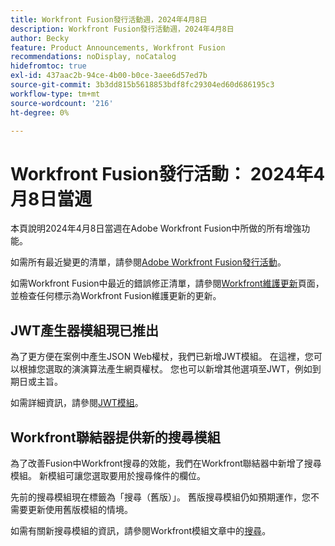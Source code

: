 ```yaml
---
title: Workfront Fusion發行活動週，2024年4月8日
description: Workfront Fusion發行活動週，2024年4月8日
author: Becky
feature: Product Announcements, Workfront Fusion
recommendations: noDisplay, noCatalog
hidefromtoc: true
exl-id: 437aac2b-94ce-4b00-b0ce-3aee6d57ed7b
source-git-commit: 3b3dd815b5618853bdf8fc29304ed60d686195c3
workflow-type: tm+mt
source-wordcount: '216'
ht-degree: 0%

---
```


# Workfront Fusion發行活動： 2024年4月8日當週

本頁說明2024年4月8日當週在Adobe Workfront Fusion中所做的所有增強功能。

如需所有最近變更的清單，請參閱[Adobe Workfront Fusion發行活動](../../../product-announcements/product-releases/fusion-release-activity/fusion-release-activity.md)。

如需Workfront Fusion中最近的錯誤修正清單，請參閱[Workfront維護更新](https://experienceleague.adobe.com/docs/workfront-known-issues/releases/current-updates.html)頁面，並檢查任何標示為Workfront Fusion維護更新的更新。

## JWT產生器模組現已推出

為了更方便在案例中產生JSON Web權杖，我們已新增JWT模組。 在這裡，您可以根據您選取的演演算法產生網頁權杖。 您也可以新增其他選項至JWT，例如到期日或主旨。

如需詳細資訊，請參閱[JWT模組](/help/quicksilver/workfront-fusion/apps-and-their-modules/jwt-modules.md)。

## Workfront聯結器提供新的搜尋模組

為了改善Fusion中Workfront搜尋的效能，我們在Workfront聯結器中新增了搜尋模組。 新模組可讓您選取要用於搜尋條件的欄位。

先前的搜尋模組現在標籤為「搜尋（舊版）」。 舊版搜尋模組仍如預期運作，您不需要更新使用舊版模組的情境。

如需有關新搜尋模組的資訊，請參閱Workfront模組文章中的[搜尋](/help/quicksilver/workfront-fusion/apps-and-their-modules/workfront-modules.md#searches)。
